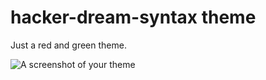 # hacker-dream-syntax theme

Just a red and green theme.

![A screenshot of your theme](https://github.com/xeroxyde/hacker-dream-syntax/screenshot.png)
